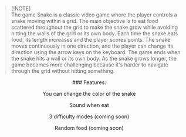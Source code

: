 > [!NOTE]\
> The game Snake is a classic video game where the player controls a snake moving within a grid. The main objective is to eat food scattered throughout the grid to make the snake grow while avoiding hitting the walls of the grid or its own body. Each time the snake eats food, its length increases and the player scores points. The snake moves continuously in one direction, and the player can change its direction using the arrow keys on the keyboard. The game ends when the snake hits a wall or its own body. As the snake grows longer, the game becomes more challenging because it's harder to navigate through the grid without hitting something.

<p align="center">### Features: </p>


<p align="center">You can change the color of the snake </p>
<p align="center">Sound when eat </p>
<p align="center">3 difficulty modes (coming soon)  </p>
<p align="center">Random food (coming soon) </p>

